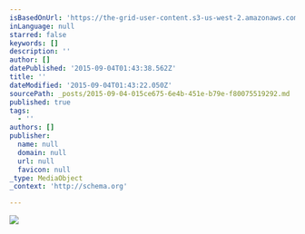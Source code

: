 ```yaml
---
isBasedOnUrl: 'https://the-grid-user-content.s3-us-west-2.amazonaws.com/d855e6e7-5d0b-48a6-9d09-76cb6f982324.gif'
inLanguage: null
starred: false
keywords: []
description: ''
author: []
datePublished: '2015-09-04T01:43:38.562Z'
title: ''
dateModified: '2015-09-04T01:43:22.050Z'
sourcePath: _posts/2015-09-04-015ce675-6e4b-451e-b79e-f80075519292.md
published: true
tags:
  - ''
authors: []
publisher:
  name: null
  domain: null
  url: null
  favicon: null
_type: MediaObject
_context: 'http://schema.org'

---
```

![](https://the-grid-user-content.s3-us-west-2.amazonaws.com/d855e6e7-5d0b-48a6-9d09-76cb6f982324.gif)